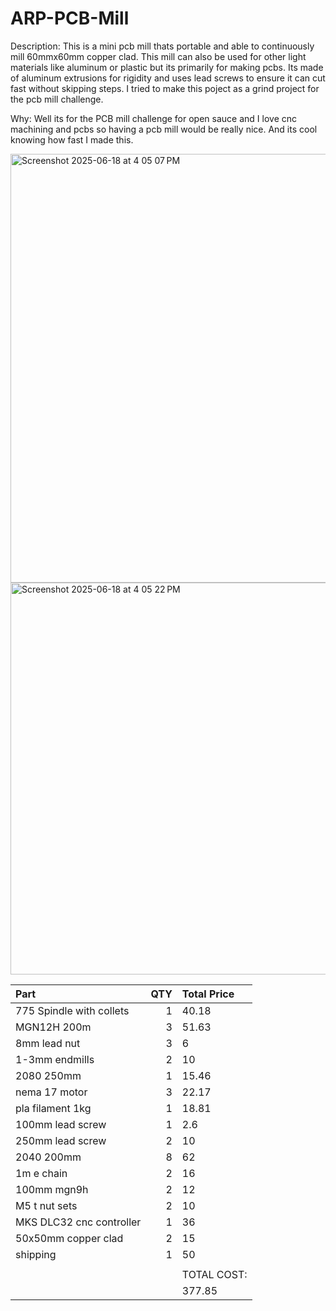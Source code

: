 # ARP-PCB-Mill

Description:
This is a mini pcb mill thats portable and able to continuously mill 60mmx60mm copper clad. This mill can also be used for other light materials like aluminum or plastic but its primarily for making pcbs. Its made of aluminum extrusions for rigidity and uses lead screws to ensure it can cut fast without skipping steps. I tried to make this poject as a grind project for the pcb mill challenge.

Why:
Well its for the PCB mill challenge for open sauce and I love cnc machining and pcbs so having a pcb mill would be really nice. And its cool knowing how fast I made this.

<img width="686" alt="Screenshot 2025-06-18 at 4 05 07 PM" src="https://github.com/user-attachments/assets/20a1afbd-75ab-4f2e-b6a4-5f2a658c4f32" />
<img width="627" alt="Screenshot 2025-06-18 at 4 05 22 PM" src="https://github.com/user-attachments/assets/25906488-44ee-4b1b-8ce8-f65a6d101315" />




| Part                     |   QTY | Total Price    |
|:-------------------------|------:|:---------------|
| 775 Spindle with collets |     1 | 40.18          |
| MGN12H 200m              |     3 | 51.63          |
| 8mm lead nut             |     3 | 6              |
| 1-3mm endmills           |     2 | 10             |
| 2080 250mm               |     1 | 15.46          |
| nema 17 motor            |     3 | 22.17          |
| pla filament 1kg         |     1 | 18.81          |
| 100mm lead screw         |     1 | 2.6            |
| 250mm lead screw         |     2 | 10             |
| 2040 200mm               |     8 | 62             |
| 1m e chain               |     2 | 16             |
| 100mm mgn9h              |     2 | 12             |
| M5 t nut sets            |     2 | 10             |
| MKS DLC32 cnc controller |     1 | 36             |
| 50x50mm copper clad      |     2 | 15             |
| shipping                 |     1 | 50             |
|                          |       |                |
|                          |       | TOTAL COST:    |
|                          |       | 377.85         |
